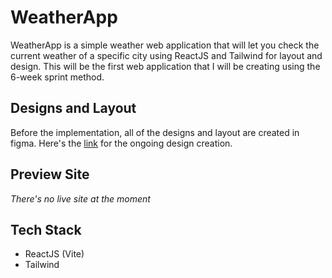 # WeatherApp

WeatherApp is a simple weather web application that will let you check the current weather of a specific city using ReactJS and Tailwind for layout and design. This will be the first web application that I will be creating using the 6-week sprint method.

## Designs and Layout

Before the implementation, all of the designs and layout are created in figma. Here's the [link](https://www.figma.com/design/c88aPhtMth5AfPTlcpPQVo/WeatherApp---React?node-id=0-1&t=v2Hag6vCnF7GBAta-0) for the ongoing design creation.

## Preview Site

_There's no live site at the moment_

## Tech Stack

- ReactJS (Vite)
- Tailwind
